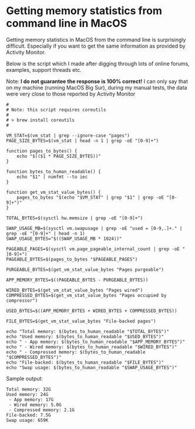 # Getting memory statistics from command line in MacOS

Getting memory statistics in MacOS from the command line is surprisingly difficult. Especially if you want to get the
same information as provided by Activity Monitor.

Below is the script which I made after digging through lots of online forums, examples, support threads etc.

Note: **I do not guarantee the response is 100% correct!** I can only say that on my machine (running MacOS Big Sur), 
during my manual tests, the data were very close to those reported by Activity Monitor

```shell
#
# Note: this script requires coreutils
#
# > brew install coreutils
#

VM_STAT=$(vm_stat | grep --ignore-case "pages")
PAGE_SIZE_BYTES=$(vm_stat | head -n 1 | grep -oE "[0-9]+")

function pages_to_bytes() {
    echo "$(($1 * PAGE_SIZE_BYTES))"
}

function bytes_to_human_readable() {
    echo "$1" | numfmt --to iec
}

function get_vm_stat_value_bytes() {
    pages_to_bytes "$(echo "$VM_STAT" | grep "$1" | grep -oE "[0-9]+")"
}

TOTAL_BYTES=$(sysctl hw.memsize | grep -oE "[0-9]+")

SWAP_USAGE_MB=$(sysctl vm.swapusage | grep -oE "used = [0-9,.]+." | grep -oE "[0-9]+" | head -n 1)
SWAP_USAGE_BYTES="$((SWAP_USAGE_MB * 1024))"

PAGEABLE_PAGES=$(sysctl vm.page_pageable_internal_count | grep -oE "[0-9]+")
PAGEABLE_BYTES=$(pages_to_bytes "$PAGEABLE_PAGES")

PURGEABLE_BYTES=$(get_vm_stat_value_bytes "Pages purgeable")

APP_MEMORY_BYTES=$((PAGEABLE_BYTES - PURGEABLE_BYTES))

WIRED_BYTES=$(get_vm_stat_value_bytes "Pages wired")
COMPRESSED_BYTES=$(get_vm_stat_value_bytes "Pages occupied by compressor")

USED_BYTES=$((APP_MEMORY_BYTES + WIRED_BYTES + COMPRESSED_BYTES))

FILE_BYTES=$(get_vm_stat_value_bytes "File-backed pages")

echo "Total memory: $(bytes_to_human_readable "$TOTAL_BYTES")"
echo "Used memory: $(bytes_to_human_readable "$USED_BYTES")"
echo " - App memory: $(bytes_to_human_readable "$APP_MEMORY_BYTES")"
echo " - Wired memory: $(bytes_to_human_readable "$WIRED_BYTES")"
echo " - Compressed memory: $(bytes_to_human_readable "$COMPRESSED_BYTES")"
echo "File-backed: $(bytes_to_human_readable "$FILE_BYTES")"
echo "Swap usage: $(bytes_to_human_readable "$SWAP_USAGE_BYTES")"

```

Sample output:
```shell
Total memory: 32G
Used memory: 24G
 - App memory: 17G
 - Wired memory: 5.0G
 - Compressed memory: 2.1G
File-backed: 7.5G
Swap usage: 659K

```
